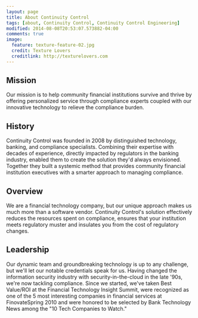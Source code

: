 ```yaml
---
layout: page
title: About Continuity Control
tags: [about, Continuity Control, Continuity Control Engineering]
modified: 2014-08-08T20:53:07.573882-04:00
comments: true
image:
  feature: texture-feature-02.jpg
  credit: Texture Lovers
  creditlink: http://texturelovers.com
---
```


## Mission

Our mission is to help community financial institutions survive and thrive by offering personalized service through compliance experts coupled with our innovative technology to relieve the compliance burden.

## History

Continuity Control was founded in 2008 by distinguished technology, banking, and compliance specialists. Combining their expertise with decades of experience, directly impacted by regulators in the banking industry, enabled them to create the solution they'd always envisioned. Together they built a systemic method that provides community financial institution executives with a smarter approach to managing compliance.

## Overview

We are a financial technology company, but our unique approach makes us much more than a software vendor. Continuity Control's solution effectively reduces the resources spent on compliance, ensures that your institution meets regulatory muster and insulates you from the cost of regulatory changes.

## Leadership

Our dynamic team and groundbreaking technology is up to any challenge, but we'll let our notable credentials speak for us. Having changed the information security industry with security-in-the-cloud in the late '90s, we're now tackling compliance. Since we started, we've taken Best Value/ROI at the Financial Technology Insight Summit, were recognized as one of the 5 most interesting companies in financial services at FinovateSpring 2010 and were honored to be selected by Bank Technology News among the "10 Tech Companies to Watch."
